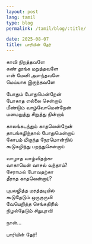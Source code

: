 ```yaml
---
layout: post
lang: tamil
type: blog
permalink: /tamil/blog/:title/

date: 2025-08-07
title: பாரியின் தேர்
---
```


காவி நிறத்தவளே <br/>
கண் தூங்க மறுத்தவளே <br/>
என் மேனி அளந்தவளே <br/>
மெய்யாக இருந்தவளே

போதும் போதுமென்றேன் <br/>
போகாத எல்லை சென்றாய் <br/>
மீண்டும் வாழ்வோமென்றேன் <br/>
மனமறுத்து சிறுத்து நின்றாய்

காலங்கடந்தும் காதலென்றேன் <br/>
தாபங்கழிந்தால் போதுமென்றாய் <br/>
கோபம் மிகுந்த நேரமொன்றில் <br/>
கூடுகழிந்து பறந்துசென்றாய்

வாழாத வாழ்விதற்கா <br/>
வாகாயென் வாசல் வந்தாய்? <br/>
சேராமல் போவதற்கா <br/>
தீராத காதலென்றாய்?

புயலழித்த மரத்தடியில் <br/>
கூடுதேடும் ஒருகுருவி <br/>
வேயெறித்த செங்கதிரில் <br/>
நிழல்தேடும் சிறுபுரவி

நான்…

பாரியின் தேர்!
